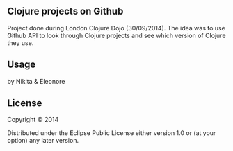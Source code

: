 Clojure projects on Github
------------------------

Project done during London Clojure Dojo (30/09/2014).
The idea was to use Github API to look through Clojure projects and see which version of Clojure they use.
## Usage

by Nikita & Eleonore

## License

Copyright © 2014

Distributed under the Eclipse Public License either version 1.0 or (at
your option) any later version.
